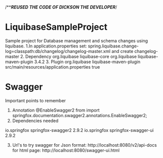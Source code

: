 /*****REUSED THE CODE OF DICKSON THE DEVELOPER***/

# LiquibaseSampleProject
Sample project for Database management and schema changes using liquibase.
1.In application.properties set: 
spring.liquibase.change-log=classpath:db/changelog/changelog-master.xml
and create changelog-master
2. Dependency
        <dependency>
            <groupId>org.liquibase</groupId>
            <artifactId>liquibase-core</artifactId>
        </dependency>
         <dependency>
            <groupId>org.liquibase</groupId>
            <artifactId>liquibase-maven-plugin</artifactId>
            <version>3.4.2</version>
        </dependency>
 3. Plugin
        <plugin>
                <groupId>org.liquibase</groupId>
                <artifactId>liquibase-maven-plugin</artifactId>
                <configuration>
                    <propertyFile>src/main/resources/application.properties</propertyFile>
                    <propertyFileWillOverride>true</propertyFileWillOverride>
                </configuration>
            </plugin>

# Swagger
Important points to remember
1. Annotation
    @EnableSwagger2 from import springfox.documentation.swagger2.annotations.EnableSwagger2;
2. Dependencies needed
    <!-- https://mvnrepository.com/artifact/io.springfox/springfox-swagger2 -->
<dependency>
    <groupId>io.springfox</groupId>
    <artifactId>springfox-swagger2</artifactId>
    <version>2.9.2</version>
</dependency>
<!-- https://mvnrepository.com/artifact/io.springfox/springfox-swagger-ui -->
<dependency>
    <groupId>io.springfox</groupId>
    <artifactId>springfox-swagger-ui</artifactId>
    <version>2.9.2</version>
</dependency>

3. Url's to try swagger
    for Json format: http://localhost:8080/v2/api-docs
    for html page: http://localhost:8080/swagger-ui.html
